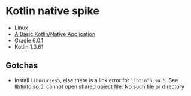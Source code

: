 # Kotlin native spike

- Linux
- [A Basic Kotlin/Native Application](https://kotlinlang.org/docs/tutorials/native/basic-kotlin-native-app.html)
- Gradle 6.0.1
- Kotlin 1.3.61

## Gotchas

* Install `libncurses5`, else there is a link error for `libtinfo.so.5`.  See
  [libtinfo.so.5: cannot open shared object file: No such file or directory](https://github.com/msink/kotlin-libui/issues/27)
